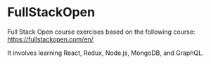 # FullStackOpen
Full Stack Open course exercises based on the following course: https://fullstackopen.com/en/

It involves learning  React, Redux, Node.js, MongoDB, and GraphQL. 
